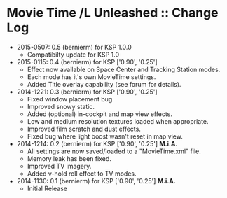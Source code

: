# Movie Time /L Unleashed :: Change Log

* 2015-0507: 0.5 (bernierm) for KSP 1.0.0
	+ Compatibilty update for KSP 1.0
* 2015-0115: 0.4 (bernierm) for KSP ['0.90', '0.25']
	+ Effect now available on Space Center and Tracking Station modes.
	+ Each mode has it's own MovieTime settings.
	+ Added Title overlay capability (see forum for details).
* 2014-1221: 0.3 (bernierm) for KSP ['0.90', '0.25']
	+ Fixed window placement bug.
	+ Improved snowy static.
	+ Added (optional) in-cockpit and map view effects.
	+  Low and medium resolution textures loaded when appropriate.
	+ Improved film scratch and dust effects.
	+ Fixed bug where light boost wasn't reset in map view.
* 2014-1214: 0.2 (bernierm) for KSP ['0.90', '0.25'] **M.i.A.**
	+ All settings are now saved/loaded to a "MovieTime.xml" file.
	+ Memory leak has been fixed.
	+ Improved TV imagery.
	+ Added v-hold roll effect to TV modes.
* 2014-1130: 0.1 (bernierm) for KSP ['0.90', '0.25'] **M.i.A.**
	+ Initial Release
